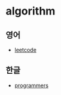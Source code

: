 # algorithm

## 영어
- [leetcode](https://leetcode.com/)

## 한글
- [programmers](https://programmers.co.kr/)
